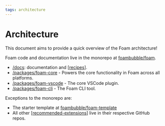 ```yaml
---
tags: architecture
---
```

# Architecture

This document aims to provide a quick overview of the Foam architecture!

Foam code and documentation live in the monorepo at [foambubble/foam](https://github.com/foambubble/foam/).
- [/docs](https://github.com/foambubble/foam/docs): documentation and [[recipes]].
- [/packages/foam-core](https://github.com/foambubble/foam/tree/master/packages/foam-core) - Powers the core functionality in Foam across all platforms.
- [/packages/foam-vscode](https://github.com/foambubble/foam/tree/master/packages/foam-vscode) - The core VSCode plugin.
- [/packages/foam-cli](https://github.com/foambubble/foam/tree/master/packages/foam-cli) - The Foam CLI tool.

Exceptions to the monorepo are:
- The starter template at [foambubble/foam-template](https://github.com/foambubble/)
- All other [[recommended-extensions]] live in their respective GitHub repos.

[//begin]: # "Autogenerated link references for markdown compatibility"
[recipes]: ../recipes/recipes.md "Recipes"
[recommended-extensions]: ../recommended-extensions.md "Recommended Extensions"
[//end]: # "Autogenerated link references"
